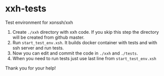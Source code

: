 # xxh-tests
Test environment for xonssh/xxh

1. Create `./xxh` directory with xxh code. If you skip this step the directory will be created from github master.
2. Run `start_test_env.xsh`. It builds docker container with tests and with ssh server and run tests. 
3. Now you can edit and commit the code in `./xxh` and `./tests`.
4. When you need to run tests just use last line from `start_test_env.xsh` 

Thank you for your help!